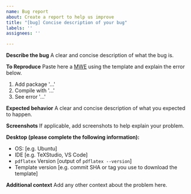 ```yaml
---
name: Bug report
about: Create a report to help us improve
title: "[bug] Concise description of your bug"
labels: ''
assignees: ''

---
```


**Describe the bug**
A clear and concise description of what the bug is.

**To Reproduce**
Paste here a [MWE](https://tex.meta.stackexchange.com/q/228/7561) using the template and explain the error below.

1. Add package '...'
2. Compile with '...'
3. See error '...'

**Expected behavior**
A clear and concise description of what you expected to happen.

**Screenshots**
If applicable, add screenshots to help explain your problem.

**Desktop (please complete the following information):**
 - OS: [e.g. Ubuntu]
 - IDE [e.g. TeXStudio, VS Code]
 - `pdflatex` Version [output of `pdflatex --version`]
- Template version [e.g. commit SHA or tag you use to download the template]

**Additional context**
Add any other context about the problem here.
